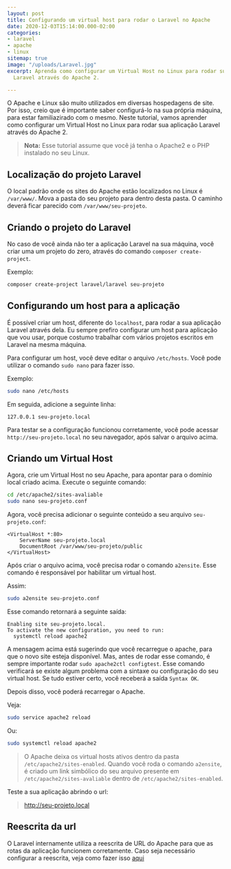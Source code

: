 ```yaml
---
layout: post
title: Configurando um virtual host para rodar o Laravel no Apache
date: 2020-12-03T15:14:00.000-02:00
categories:
- laravel
- apache
- linux
sitemap: true
image: "/uploads/Laravel.jpg"
excerpt: Aprenda como configurar um Virtual Host no Linux para rodar sua aplicação
  Laravel através do Apache 2.

---
```

O Apache e Linux são muito utilizados em diversas hospedagens de site. Por isso, creio que é importante saber configurá-lo na sua própria máquina, para estar familiazirado com o mesmo. Neste tutorial, vamos aprender como configurar um Virtual Host no Linux para rodar sua aplicação Laravel através do Apache 2.

> **Nota:** Esse tutorial assume que você já tenha o Apache2 e o PHP instalado no seu Linux.

## Localização do projeto Laravel

O local padrão onde os sites do Apache estão localizados no Linux é `/var/www/`.  Mova a pasta do seu projeto para dentro desta pasta. O caminho deverá ficar parecido com `/var/www/seu-projeto`.

## Criando o projeto do Laravel

No caso de você ainda não ter a aplicação Laravel na sua máquina, você criar uma um projeto do zero, através do comando  `composer create-project`.

Exemplo:

```bash
composer create-project laravel/laravel seu-projeto
```

## Configurando um host para a aplicação

É possível criar um host, diferente do `localhost`, para rodar a sua aplicação Laravel através dela. Eu sempre prefiro configurar um host para aplicação que vou usar, porque costumo trabalhar com vários projetos escritos em Laravel na mesma máquina.

Para configurar um host, você deve editar o arquivo `/etc/hosts`. Você pode utilizar o comando `sudo nano` para fazer isso.

Exemplo:

```bash
sudo nano /etc/hosts
```

Em seguida, adicione a seguinte linha:

    127.0.0.1 seu-projeto.local

Para testar se a configuração funcionou corretamente, você pode acessar `http://seu-projeto.local` no seu navegador, após salvar o arquivo acima.

## Criando um Virtual Host

Agora, crie um Virtual Host no seu Apache, para apontar para o domínio local criado acima. Execute o seguinte comando:

```bash
cd /etc/apache2/sites-avaliable
sudo nano seu-projeto.conf
```

Agora, você precisa adicionar o seguinte conteúdo a seu arquivo `seu-projeto.conf`:

    <VirtualHost *:80>
        ServerName seu-projeto.local
        DocumentRoot /var/www/seu-projeto/public
    </VirtualHost>

Após criar o arquivo acima, você precisa rodar o comando `a2ensite`. Esse comando é responsável por habilitar um virtual host.

Assim:

```bash
sudo a2ensite seu-projeto.conf
```

Esse comando retornará a seguinte saída:

    Enabling site seu-projeto.local.
    To activate the new configuration, you need to run:
      systemctl reload apache2

A mensagem acima está sugerindo que você recarregue o apache, para que o novo site esteja disponível. Mas, antes de rodar esse comando, é sempre importante rodar `sudo apache2ctl configtest`. Esse comando verificará se existe algum problema com a sintaxe ou configuração do seu virtual host. Se tudo estiver certo, você receberá a saída `Syntax OK`.

Depois disso, você poderá recarregar o Apache.

Veja:

```bash
sudo service apache2 reload
```

Ou:

```bash
sudo systemctl reload apache2
```

> O Apache deixa os virtual hosts ativos dentro da pasta `/etc/apache2/sites-enabled`. Quando você roda o comando `a2ensite`, é criado um link simbólico do seu arquivo presente em `/etc/apache2/sites-avaliable` dentro de `/etc/apache2/sites-enabled`.

Teste a sua aplicação abrindo o url:

> http://seu-projeto.local

## Reescrita da url

O Laravel internamente utiliza a reescrita de URL do Apache para que as rotas da aplicação funcionem corretamente. Caso seja necessário configurar a reescrita, veja como fazer isso [aqui](https://wallacemaxters.com.br/blog/2020/11/26/como-habilitar-a-reescrita-de-url-no-apache2)